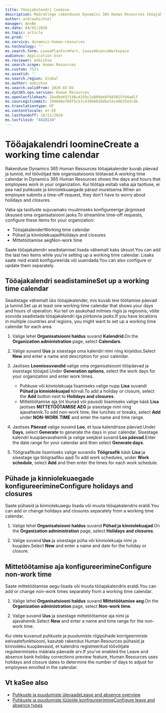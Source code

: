 ```yaml
---
title: Tööajakalendri loomine
description: Määratlege rakenduses Dynamics 365 Human Resources tööajakalender, pühad ja mittetöised ajad.
author: andreabichsel
manager: AnnBe
ms.date: 04/01/2020
ms.topic: article
ms.prod: ''
ms.service: dynamics-human-resources
ms.technology: ''
ms.search.form: LeavePlanFormPart, LeaveAbsenceWorkspace
audience: Application User
ms.reviewer: anbichse
ms.search.scope: Human Resources
ms.custom: 7521
ms.assetid: ''
ms.search.region: Global
ms.author: anbichse
ms.search.validFrom: 2020-02-03
ms.dyn365.ops.version: Human Resources
ms.openlocfilehash: 2bedbe65f146c4159c2a809de8f683815fd4a01f
ms.sourcegitcommit: 199848e78df5cb7c439b001bdbe1ece963593cdb
ms.translationtype: HT
ms.contentlocale: et-EE
ms.lasthandoff: 10/13/2020
ms.locfileid: "4418134"
---
```

# <a name="create-a-working-time-calendar"></a><span data-ttu-id="cca15-103">Tööajakalendri loomine</span><span class="sxs-lookup"><span data-stu-id="cca15-103">Create a working time calendar</span></span>

<span data-ttu-id="cca15-104">Rakenduse Dynamics 365 Human Resources tööajakalender kuvab päevad ja tunnid, mil töövõtjad teie organisatsioonis töötavad.</span><span class="sxs-lookup"><span data-stu-id="cca15-104">A working time calendar in Dynamics 365 Human Resources shows the days and hours that employees work in your organization.</span></span> <span data-ttu-id="cca15-105">Kui töötaja esitab vaba aja taotluse, ei pea nad puhkuste ja kinniolekuaegade pärast muretsema.</span><span class="sxs-lookup"><span data-stu-id="cca15-105">When an employee submits a time-off request, they don't have to worry about holidays and closures.</span></span>

<span data-ttu-id="cca15-106">Vaba aja taotluste sujuvamaks muutmiseks konfigureerige järgmised üksused oma organisatsiooni jaoks.</span><span class="sxs-lookup"><span data-stu-id="cca15-106">To streamline time-off requests, configure these items for your organization:</span></span>

- <span data-ttu-id="cca15-107">Tööajakalender</span><span class="sxs-lookup"><span data-stu-id="cca15-107">Working time calendar</span></span>
- <span data-ttu-id="cca15-108">Pühad ja kinniolekuajad</span><span class="sxs-lookup"><span data-stu-id="cca15-108">Holidays and closures</span></span>
- <span data-ttu-id="cca15-109">Mittetöötamise aeg</span><span class="sxs-lookup"><span data-stu-id="cca15-109">Non-work time</span></span>

<span data-ttu-id="cca15-110">Saate tööajakalendri seadistamisel lisada vähemalt kaks üksust.</span><span class="sxs-lookup"><span data-stu-id="cca15-110">You can add the last two items while you're setting up a working time calendar.</span></span> <span data-ttu-id="cca15-111">Lisaks saate neid eraldi konfigureerida või uuendada.</span><span class="sxs-lookup"><span data-stu-id="cca15-111">You can also configure or update them separately.</span></span>

## <a name="set-up-a-working-time-calendar"></a><span data-ttu-id="cca15-112">Tööajakalendri seadistamine</span><span class="sxs-lookup"><span data-stu-id="cca15-112">Set up a working time calendar</span></span>

<span data-ttu-id="cca15-113">Seadistage vähemalt üks tööajakalender, mis kuvab teie töötamise päevad ja tunnid.</span><span class="sxs-lookup"><span data-stu-id="cca15-113">Set up at least one working time calendar that shows your days and hours of operation.</span></span> <span data-ttu-id="cca15-114">Kui teil on asukohad mitmes riigis ja regioonis, võite soovida seadistada tööajakalendri iga piirkonna jaoks.</span><span class="sxs-lookup"><span data-stu-id="cca15-114">If you have locations in multiple countries and regions, you might want to set up a working time calendar for each area.</span></span>

1. <span data-ttu-id="cca15-115">Valige lehel **Organisatsiooni haldus** suvand **Kalendrid**.</span><span class="sxs-lookup"><span data-stu-id="cca15-115">On the **Organization administration** page, select **Calendars**.</span></span>

2. <span data-ttu-id="cca15-116">Valige suvand **Uus** ja sisestage oma kalendri nimi ning kirjeldus.</span><span class="sxs-lookup"><span data-stu-id="cca15-116">Select **New** and enter a name and description for your calendar.</span></span>

3. <span data-ttu-id="cca15-117">Jaotises **Loomissuvandid** valige oma organisatsiooni tööpäevad ja sisestage tööajad.</span><span class="sxs-lookup"><span data-stu-id="cca15-117">Under **Generation options**, select the work days for your organization and enter work times.</span></span> 
   - <span data-ttu-id="cca15-118">Puhkuse või kinniolekuaja lisamiseks valige nupp **Lisa** suvandi **Pühad ja kinniolekuajad** kõrval.</span><span class="sxs-lookup"><span data-stu-id="cca15-118">To add a holiday or closure, select the **Add** button next to **Holidays and closures**.</span></span>
   - <span data-ttu-id="cca15-119">Mittetöötamise aja (nt lõunad või pausid) lisamiseks valige käsk **Lisa** jaotises **MITTETÖÖTAMISE AEG** ja sisestage nimi ning ajavahemik.</span><span class="sxs-lookup"><span data-stu-id="cca15-119">To add non-work time, like lunches or breaks, select **Add** under **NON-WORK TIME** and enter the name and time range.</span></span>

4. <span data-ttu-id="cca15-120">Jaotises **Päevad** valige suvand **Loo**, et luua kalendrisse päevad.</span><span class="sxs-lookup"><span data-stu-id="cca15-120">Under **Days**, select **Generate** to generate the days in your calendar.</span></span> <span data-ttu-id="cca15-121">Sisestage kalendri kuupäevavahemik ja valige seejärel suvand **Loo päevad**.</span><span class="sxs-lookup"><span data-stu-id="cca15-121">Enter the date range for your calendar and then select **Generate days**.</span></span>

5. <span data-ttu-id="cca15-122">Töögraafikute lisamiseks valige suvandis **Töögraafik** käsk **Lisa** ja sisestage iga töögraafiku ajad.</span><span class="sxs-lookup"><span data-stu-id="cca15-122">To add work schedules, under **Work schedule**, select **Add** and then enter the times for each work schedule.</span></span>

## <a name="configure-holidays-and-closures"></a><span data-ttu-id="cca15-123">Pühade ja kinniolekuaegade konfigureerimine</span><span class="sxs-lookup"><span data-stu-id="cca15-123">Configure holidays and closures</span></span>

<span data-ttu-id="cca15-124">Saate pühasid ja kinniolekuaegu lisada või muuta tööajakalendris eraldi.</span><span class="sxs-lookup"><span data-stu-id="cca15-124">You can add or change holidays and closures separately from a working time calendar.</span></span>

1. <span data-ttu-id="cca15-125">Valige lehel **Organisatsiooni haldus** suvand **Pühad ja kinniolekuajad**.</span><span class="sxs-lookup"><span data-stu-id="cca15-125">On the **Organization administration** page, select **Holidays and closures**.</span></span>

2. <span data-ttu-id="cca15-126">Valige suvand **Uus** ja sisestage püha või kinniolekuaja nimi ja kuupäev.</span><span class="sxs-lookup"><span data-stu-id="cca15-126">Select **New** and enter a name and date for the holiday or closure.</span></span>

## <a name="configure-non-work-time"></a><span data-ttu-id="cca15-127">Mittetöötamise aja konfigureerimine</span><span class="sxs-lookup"><span data-stu-id="cca15-127">Configure non-work time</span></span>

<span data-ttu-id="cca15-128">Saate mittetöötamise aegu lisada või muuta tööajakalendris eraldi.</span><span class="sxs-lookup"><span data-stu-id="cca15-128">You can add or change non-work times separately from a working time calendar.</span></span>

1. <span data-ttu-id="cca15-129">Valige lehel **Organisatsiooni haldus** suvand **Mittetöötamise aeg**.</span><span class="sxs-lookup"><span data-stu-id="cca15-129">On the **Organization administration** page, select **Non-work time**.</span></span>

2. <span data-ttu-id="cca15-130">Valige suvand **Uus** ja sisestage mittetöötamise aja nimi ja ajavahemik.</span><span class="sxs-lookup"><span data-stu-id="cca15-130">Select **New** and enter a name and time range for the non-work time.</span></span>

<span data-ttu-id="cca15-131">Kui olete kuvanud puhkuste ja puudumiste riigipühade korrigeerimiste eelvaatefunktsiooni, kasutab rakendus Human Resources pühasid ja kinnioleku kuupäevasid, et kalendris registreeritud töövõtjate reguleerimiseks määrata päevade arv.</span><span class="sxs-lookup"><span data-stu-id="cca15-131">If you've enabled the Leave and absence bank holiday corrections preview feature, Human Resources uses holidays and closure dates to determine the number of days to adjust for employees enrolled in the calendar.</span></span>

## <a name="see-also"></a><span data-ttu-id="cca15-132">Vt ka</span><span class="sxs-lookup"><span data-stu-id="cca15-132">See also</span></span>

- [<span data-ttu-id="cca15-133">Puhkuste ja puudumiste ülevaade</span><span class="sxs-lookup"><span data-stu-id="cca15-133">Leave and absence overview</span></span>](hr-leave-and-absence-overview.md)
- [<span data-ttu-id="cca15-134">Puhkuste ja puudumiste tüüpide konfigureerimine</span><span class="sxs-lookup"><span data-stu-id="cca15-134">Configure leave and absence types</span></span>](hr-leave-and-absence-types.md)
